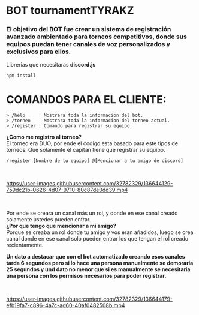 # **BOT tournamentTYRAKZ**
### El objetivo del BOT fue crear un sistema de registración avanzado ambientado para torneos competitivos, donde sus equipos puedan tener canales de voz personalizados y exclusivos para ellos.

Librerias que necesitaras **discord.js**
```
npm install
```

# **COMANDOS PARA EL CLIENTE:**
``` 
> /help     | Mostrara toda la informacion del bot.
> /torneo   | Mostrara toda la informacion del torneo actual.
> /register | Comando para registrar su equipo.
```

**¿Como me registro al torneo?**
<br>El torneo era DUO, por ende el codigo esta basado para este tipos de torneos. Que solamente el capitan tiene que registrar su equipo.

``` 
/register [Nombre de tu equipo] @[Mencionar a tu amigo de discord]
``` 
<br>



https://user-images.githubusercontent.com/32782329/136644129-759dc21b-0626-4d07-9710-80c87de0dd39.mp4



<br>

Por ende se creara un canal más un rol, y donde en ese canal creado solamente ustedes pueden entrar.
<br>
**¿Por que tengo que mencionar a mi amigo?**
<br>Porque se creaba un rol donde tu amigo y vos eran añadidos, luego se crea canal donde en ese canal solo pueden entrar los que tengan el rol creado recientamente.

**Un dato a destacar que con el bot automatizado creando esos canales tarda 6 segundos pero si lo hace una persona manualmente se demoraria 25 segundos y und dato no menor que si es manualmente se necesitaria una persona con los permisos necesarios para poder registrar.**

<br>

https://user-images.githubusercontent.com/32782329/136644179-efb19fa7-c896-4a7c-ad60-40af0482508b.mp4


